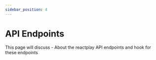 ```yaml
---
sidebar_position: 4
---
```


# API Endpoints

This page will discuss - About the reactplay API endpoints and hook for these endpoints
